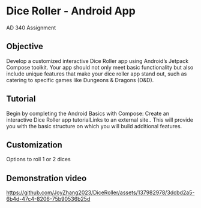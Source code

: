 # Dice Roller - Android App
AD 340 Assignment

## Objective
Develop a customized interactive Dice Roller app using Android’s Jetpack Compose toolkit. Your app should not only meet basic functionality but also include unique features that make your dice roller app stand out, such as catering to specific games like Dungeons & Dragons (D&D).

## Tutorial
Begin by completing the Android Basics with Compose: Create an interactive Dice Roller app tutorialLinks to an external site.. This will provide you with the basic structure on which you will build additional features.

## Customization
Options to roll 1 or 2 dices

## Demonstration video
https://github.com/JoyZhang2023/DiceRoller/assets/137982978/3dcbd2a5-6b4d-47c4-8206-75b90536b25d

